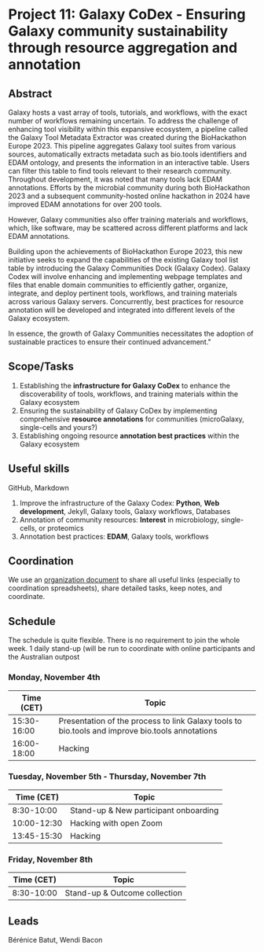 # Project 11: Galaxy CoDex - Ensuring Galaxy community sustainability through resource aggregation and annotation

## Abstract

Galaxy hosts a vast array of tools, tutorials, and workflows, with the exact number of workflows remaining uncertain. To address the challenge of enhancing tool visibility within this expansive ecosystem, a pipeline called the Galaxy Tool Metadata Extractor was created during the BioHackathon Europe 2023. This pipeline aggregates Galaxy tool suites from various sources, automatically extracts metadata such as bio.tools identifiers and EDAM ontology, and presents the information in an interactive table. Users can filter this table to find tools relevant to their research community. Throughout development, it was noted that many tools lack EDAM annotations. Efforts by the microbial community during both BioHackathon 2023 and a subsequent community-hosted online hackathon in 2024 have improved EDAM annotations for over 200 tools.

However, Galaxy communities also offer training materials and workflows, which, like software, may be scattered across different platforms and lack EDAM annotations.

Building upon the achievements of BioHackathon Europe 2023, this new initiative seeks to expand the capabilities of the existing Galaxy tool list table by introducing the Galaxy Communities Dock (Galaxy Codex). Galaxy Codex will involve enhancing and implementing webpage templates and files that enable domain communities to efficiently gather, organize, integrate, and deploy pertinent tools, workflows, and training materials across various Galaxy servers. Concurrently, best practices for resource annotation will be developed and integrated into different levels of the Galaxy ecosystem.

In essence, the growth of Galaxy Communities necessitates the adoption of sustainable practices to ensure their continued advancement."

## Scope/Tasks

1. Establishing the **infrastructure for Galaxy CoDex** to enhance the discoverability of tools, workflows, and training materials within the Galaxy ecosystem
2. Ensuring the sustainability of Galaxy CoDex by implementing comprehensive **resource annotations** for communities (microGalaxy, single-cells and yours?)
3. Establishing ongoing resource **annotation best practices** within the Galaxy ecosystem

## Useful skills

GitHub, Markdown

1. Improve the infrastructure of the Galaxy Codex: **Python**, **Web development**, Jekyll, Galaxy tools, Galaxy workflows, Databases 
2. Annotation of community resources: **Interest** in microbiology, single-cells, or proteomics
3. Annotation best practices: **EDAM**, Galaxy tools, workflows

## Coordination

We use an [organization document](bit.ly/gxy-codex-bh-2024) to share all useful links (especially to coordination spreadsheets), share detailed tasks, keep notes, and coordinate. 

## Schedule
The schedule is quite flexible. There is no requirement to join the whole week. 1 daily stand-up (will be run to coordinate with online participants and the Australian outpost

### Monday, November 4th

Time (CET) | Topic
--- | ---
15:30-16:00 | Presentation of the process to link Galaxy tools to bio.tools and improve bio.tools annotations
16:00-18:00 | Hacking

### Tuesday, November 5th - Thursday, November 7th

Time (CET) | Topic
--- | ---
8:30-10:00 | Stand-up & New participant onboarding
10:00-12:30 | Hacking with open Zoom
13:45-15:30 | Hacking

### Friday, November 8th

Time (CET) | Topic
--- | ---
8:30-10:00 | Stand-up & Outcome collection

## Leads

Bérénice Batut, Wendi Bacon

